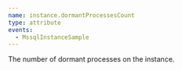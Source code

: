```yaml
---
name: instance.dormantProcessesCount
type: attribute
events:
  - MssqlInstanceSample
---
```


The number of dormant processes on the instance.
